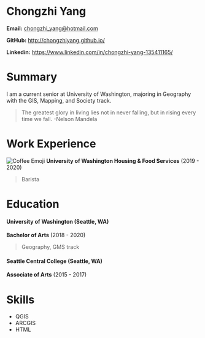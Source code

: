 # Chongzhi Yang

**Email:** chongzhi_yang@hotmail.com

**GitHub:** http://chongzhiyang.github.io/

**Linkedin:** https://www.linkedin.com/in/chongzhi-yang-135411165/

# Summary
I am a current senior at University of Washington, majoring in Geography with the GIS, Mapping, and Society track.

>The greatest glory in living lies not in never falling, but in rising every time we fall.
>-Nelson Mandela


# Work Experience

![Coffee Emoji](http://students.washington.edu/chyang3/Coffee1.png)  **University of Washington Housing & Food Services** (2019 - 2020)

>Barista



# Education
#### University of Washington (Seattle, WA)


**Bachelor of Arts**  (2018 - 2020)

>Geography, GMS track

#### Seattle Central College (Seattle, WA)
**Associate of Arts** (2015 - 2017)


# Skills


- QGIS
- ARCGIS
- HTML
